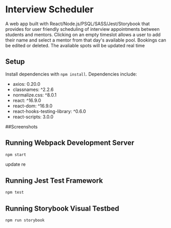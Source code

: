 # Interview Scheduler

A web app built with React/Node.js/PSQL/SASS/Jest/Storybook that provides for user friendly scheduling of interview appointments between students and mentors. Clicking on an empty timeslot allows a user to add their name and select a mentor from that day's available pool. Bookings can be edited or deleted. The avaliable spots will be updated real time

## Setup

Install dependencies with `npm install`.
Dependencies include:

- axios: 0.20.0
- classnames: ^2.2.6
- normalize.css: ^8.0.1
- react: ^16.9.0
- react-dom: ^16.9.0
- react-hooks-testing-library: ^0.6.0
- react-scripts: 3.0.0

##Screenshots

## Running Webpack Development Server

```sh
npm start
```
update re
## Running Jest Test Framework

```sh
npm test
```

## Running Storybook Visual Testbed

```sh
npm run storybook
```
